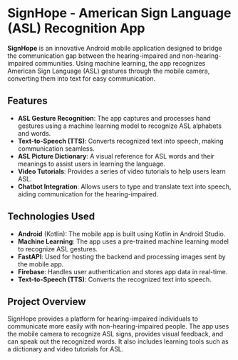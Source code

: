 # SignHope - American Sign Language (ASL) Recognition App

**SignHope** is an innovative Android mobile application designed to bridge the communication gap between the hearing-impaired and non-hearing-impaired communities. Using machine learning, the app recognizes American Sign Language (ASL) gestures through the mobile camera, converting them into text for easy communication.

## Features

- **ASL Gesture Recognition**: The app captures and processes hand gestures using a machine learning model to recognize ASL alphabets and words.
- **Text-to-Speech (TTS)**: Converts recognized text into speech, making communication seamless.
- **ASL Picture Dictionary**: A visual reference for ASL words and their meanings to assist users in learning the language.
- **Video Tutorials**: Provides a series of video tutorials to help users learn ASL.
- **Chatbot Integration**: Allows users to type and translate text into speech, aiding communication for the hearing-impaired.

## Technologies Used

- **Android** (Kotlin): The mobile app is built using Kotlin in Android Studio.
- **Machine Learning**: The app uses a pre-trained machine learning model to recognize ASL gestures.
- **FastAPI**: Used for hosting the backend and processing images sent by the mobile app.
- **Firebase**: Handles user authentication and stores app data in real-time.
- **Text-to-Speech (TTS)**: Converts the recognized text into speech.

## Project Overview

SignHope provides a platform for hearing-impaired individuals to communicate more easily with non-hearing-impaired people. The app uses the mobile camera to recognize ASL signs, provides visual feedback, and can speak out the recognized words. It also includes learning tools such as a dictionary and video tutorials for ASL.
